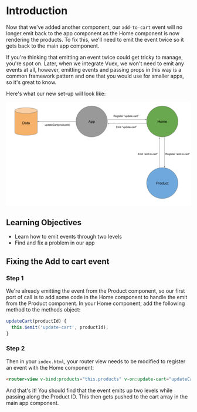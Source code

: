 # Introduction

Now that we've added another component, our `add-to-cart` event will no longer emit back to the app component as the Home component is now rendering the products. To fix this, we'll need to emit the event twice so it gets back to the main app component.

If you're thinking that emitting an event twice could get tricky to manage, you're spot on. Later, when we integrate Vuex, we won't need to emit any events at all, however, emitting events and passing props in this way is a common framework pattern and one that you would use for smaller apps, so it's great to know.

Here's what our new set-up will look like:

<img src="https://raw.githubusercontent.com/MultiverseLearningProducts/curriculum/871f287fee07c247e47db43cf16b39914623b933/assets/images/mod1_event_emitting_home.svg" title="Module 1 - Emitting events" alt="Module 1 - Emitting events">

## Learning Objectives

- Learn how to emit events through two levels
- Find and fix a problem in our app

## Fixing the Add to cart event

### Step 1

We're already emitting the event from the Product component, so our first port of call is to add some code in the Home component to handle the emit from the Product component. In your Home component, add the following method to the methods object:

```javascript
updateCart(productId) {
  this.$emit('update-cart', productId);
}
```

### Step 2

Then in your `index.html`, your router view needs to be modified to register an event with the Home component:

```html
<router-view v-bind:products="this.products" v-on:update-cart="updateCart" />
```

And that's it! You should find that the event emits up two levels while passing along the Product ID. This then gets pushed to the cart array in the main app component.
